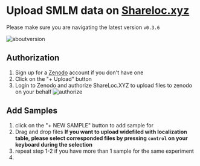 # Upload SMLM data on [Shareloc.xyz](https://shareloc.xyz)
Please make sure you are navigating the latest version `v0.3.6`

![aboutversion](https://user-images.githubusercontent.com/56833522/125286732-6c454300-e31c-11eb-86ff-5eb3e2b98a76.gif)

## Authorization
1. Sign up for a [Zenodo](https://sandbox.zenodo.org) account if you don't have one
2. Click on the "+ Upload" button
3. Login to Zenodo and authorize ShareLoc.XYZ to upload files to zenodo on your behalf
![authorize](https://user-images.githubusercontent.com/56833522/125290750-f0012e80-e320-11eb-8e2d-93bf194fc4ca.gif)

## Add Samples
1. click on the "+ NEW SAMPLE" button to add sample for 
2. Drag and drop files 
**If you want to upload widefiled with localization table, please select corresponded files by pressing `control` on your keyboard during the selection**
3. repeat step 1-2 if you have more than 1 sample for the same experiment
4. 
